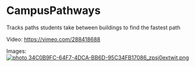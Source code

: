 # CampusPathways
Tracks paths students take between buildings to find the fastest path


Video: https://vimeo.com/288418688

Images:
  <a href="http://s1250.photobucket.com/user/cjm0111/media/34C0B9FC-64F7-4DCA-BB6D-95C34FB17086_zpsj0extwit.png.html" target="_blank"><img src="http://i1250.photobucket.com/albums/hh538/cjm0111/34C0B9FC-64F7-4DCA-BB6D-95C34FB17086_zpsj0extwit.png" border="0" alt=" photo 34C0B9FC-64F7-4DCA-BB6D-95C34FB17086_zpsj0extwit.png"/></a>
